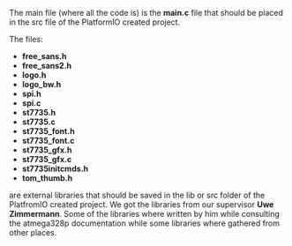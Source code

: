 The main file (where all the code is) is the **main.c** file that should be placed in the src file of the PlatformIO created project.

The files:
  - **free_sans.h**
  - **free_sans2.h**
  - **logo.h**
  - **logo_bw.h**
  - **spi.h**
  - **spi.c**
  - **st7735.h**
  - **st7735.c**
  - **st7735_font.h**
  - **st7735_font.c**
  - **st7735_gfx.h**
  - **st7735_gfx.c**
  - **st7735initcmds.h**
  - **tom_thumb.h**

are external libraries that should be saved in the lib or src folder of the PlatfromIO created project. We got the libraries from our supervisor **Uwe Zimmermann**. Some of the libraries where written by him while consulting the atmega328p documentation while some libraries where gathered from other places.
